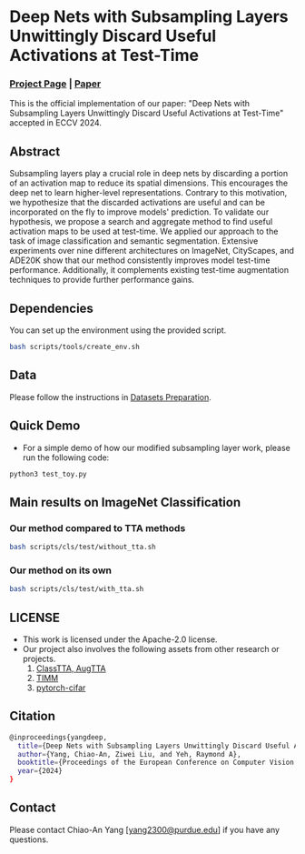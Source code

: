 # Deep Nets with Subsampling Layers Unwittingly Discard Useful Activations at Test-Time

### [Project Page]() | [Paper]()

This is the official implementation of our paper: "Deep Nets with Subsampling Layers Unwittingly Discard Useful Activations at Test-Time" accepted in ECCV 2024.

## Abstract
Subsampling layers play a crucial role in deep nets by discarding a portion of an activation map to reduce its spatial dimensions. This encourages the deep net to learn higher-level representations. Contrary to this motivation, we hypothesize that the discarded activations are useful and can be incorporated on the fly to improve models' prediction. To validate our hypothesis, we propose a search and aggregate method to find useful activation maps to be used at test-time. We applied our approach to the task of image classification and semantic segmentation. Extensive experiments over nine different architectures on ImageNet, CityScapes, and ADE20K show that our method consistently improves model test-time performance. Additionally, it complements existing test-time augmentation techniques to provide further performance gains.

## Dependencies
You can set up the environment using the provided script. 
```bash
bash scripts/tools/create_env.sh
```

## Data
Please follow the instructions in [Datasets Preparation](Preparation.md).

## Quick Demo
- For a simple demo of how our modified subsampling layer work, please run the following code:
```bash
python3 test_toy.py
```

## Main results on ImageNet Classification

### Our method compared to TTA methods

```bash
bash scripts/cls/test/without_tta.sh
```

### Our method on its own

```bash
bash scripts/cls/test/with_tta.sh
```

## LICENSE
- This work is licensed under the Apache-2.0 license.
- Our project also involves the following assets from other research or projects.
    1. [ClassTTA, AugTTA](https://github.com/divyashan/test-time-augmentation)
    2. [TIMM](https://github.com/huggingface/pytorch-image-models)
    3. [pytorch-cifar](https://github.com/kuangliu/pytorch-cifar)

## Citation
```bash
@inproceedings{yangdeep,
  title={Deep Nets with Subsampling Layers Unwittingly Discard Useful Activations at Test-Time},
  author={Yang, Chiao-An, Ziwei Liu, and Yeh, Raymond A},
  booktitle={Proceedings of the European Conference on Computer Vision (ECCV)},
  year={2024}
}
```

## Contact
Please contact Chiao-An Yang [yang2300@purdue.edu] if you have any questions.













